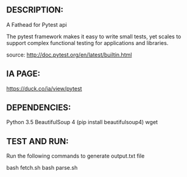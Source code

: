 ## DESCRIPTION:

A Fathead for Pytest api

The pytest framework makes it easy to write small tests, yet scales to support complex functional testing for applications and libraries.

source: http://doc.pytest.org/en/latest/builtin.html


## IA PAGE:

https://duck.co/ia/view/pytest


## DEPENDENCIES:

Python 3.5
BeautifulSoup 4 (pip install beautifulsoup4)
wget


## TEST AND RUN:

Run the following commands to generate output.txt file

bash fetch.sh
bash parse.sh

